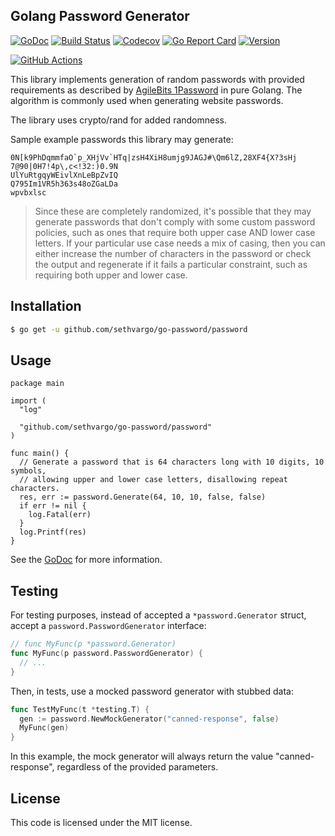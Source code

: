 ## Golang Password Generator

[![GoDoc](https://img.shields.io/badge/go-documentation-blue.svg?style=flat-square)](http://pkg.go.dev/github.com/benpate/password)
[![Build Status](https://img.shields.io/github/workflow/status/benpate/password/Go/main)](https://github.com/benpate/password/actions/workflows/go.yml)
[![Codecov](https://img.shields.io/codecov/c/github/benpate/password.svg?style=flat-square)](https://codecov.io/gh/benpate/password)
[![Go Report Card](https://goreportcard.com/badge/github.com/benpate/benpate?style=flat-square)](https://goreportcard.com/report/github.com/benpate/password)
[![Version](https://img.shields.io/github/v/release/benpate/password?include_prereleases&style=flat-square&color=brightgreen)](https://github.com/benpate/password/releases)

[![GitHub Actions](https://img.shields.io/github/workflow/status/sethvargo/go-password/Test?style=flat-square)](https://github.com/sethvargo/go-password/actions?query=workflow%3ATest)

This library implements generation of random passwords with provided
requirements as described by  [AgileBits
1Password](https://discussions.agilebits.com/discussion/23842/how-random-are-the-generated-passwords)
in pure Golang. The algorithm is commonly used when generating website
passwords.

The library uses crypto/rand for added randomness.

Sample example passwords this library may generate:

```text
0N[k9PhDqmmfaO`p_XHjVv`HTq|zsH4XiH8umjg9JAGJ#\Qm6lZ,28XF4{X?3sHj
7@90|0H7!4p\,c<!32:)0.9N
UlYuRtgqyWEivlXnLeBpZvIQ
Q795Im1VR5h363s48oZGaLDa
wpvbxlsc
```

> Since these are completely randomized, it's possible that they may generate passwords that don't comply with some custom password policies, such as ones that require both upper case AND lower case letters. If your particular use case needs a mix of casing, then you can either increase the number of characters in the password or check the output and regenerate if it fails a particular constraint, such as requiring both upper and lower case.

## Installation

```sh
$ go get -u github.com/sethvargo/go-password/password
```

## Usage

```golang
package main

import (
  "log"

  "github.com/sethvargo/go-password/password"
)

func main() {
  // Generate a password that is 64 characters long with 10 digits, 10 symbols,
  // allowing upper and lower case letters, disallowing repeat characters.
  res, err := password.Generate(64, 10, 10, false, false)
  if err != nil {
    log.Fatal(err)
  }
  log.Printf(res)
}
```

See the [GoDoc](https://godoc.org/github.com/sethvargo/go-password) for more
information.

## Testing

For testing purposes, instead of accepted a `*password.Generator` struct, accept
a `password.PasswordGenerator` interface:

```go
// func MyFunc(p *password.Generator)
func MyFunc(p password.PasswordGenerator) {
  // ...
}
```

Then, in tests, use a mocked password generator with stubbed data:

```go
func TestMyFunc(t *testing.T) {
  gen := password.NewMockGenerator("canned-response", false)
  MyFunc(gen)
}
```

In this example, the mock generator will always return the value
"canned-response", regardless of the provided parameters.

## License

This code is licensed under the MIT license.
